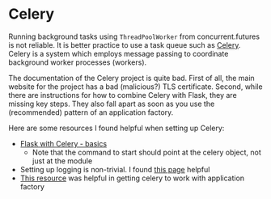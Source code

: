 # Celery

Running background tasks using `ThreadPoolWorker` from concurrent.futures is not reliable.
It is better practice to use a task queue such as [Celery](https://github.com/celery/celery).
Celery is a system which employs message passing to coordinate background worker processes (workers).

The documentation of the Celery project is quite bad.
First of all, the main website for the project has a bad (malicious?) TLS certificate.
Second, while there are instructions for how to combine Celery with Flask, they are missing key steps.
They also fall apart as soon as you use the (recommended) pattern of an application factory.

Here are some resources I found helpful when setting up Celery:

- [Flask with Celery - basics](https://flask.palletsprojects.com/en/2.0.x/patterns/celery/)
	- Note that the command to start should point at the celery object, not just at the module
- Setting up logging is non-trivial. I found [this page](https://www.distributedpython.com/2018/11/06/celery-task-logger-format/) helpful
- [This resource](https://blog.miguelgrinberg.com/post/celery-and-the-flask-application-factory-pattern) was helpful in getting celery to work with application factory
